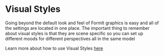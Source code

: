 # Visual Styles

Going beyond the default look and feel of FormIt graphics is easy and all of the settings are located in one place. The important thing to remember about visual styles is that they are scene specific so you can set up different moods for different perspectives all in the same model

Learn more about how to use Visual Styles [here](/Building-the-Farnsworth-House/Visual-Settings.md)

